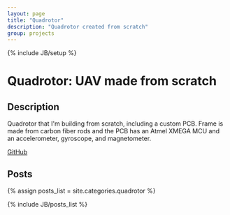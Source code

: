 ```yaml
---
layout: page
title: "Quadrotor"
description: "Quadrotor created from scratch"
group: projects
---
```

{% include JB/setup %}

Quadrotor: UAV made from scratch
================================

Description
-----------
Quadrotor that I'm building from scratch, including a custom PCB. Frame is made from carbon fiber rods and the PCB has an Atmel XMEGA MCU and an accelerometer, gyroscope, and magnetometer.

[GitHub](https://github.com/Hylian/quadrotor)

Posts
-----
{% assign posts_list = site.categories.quadrotor %}
<html>
{% include JB/posts_list %}
</html>

